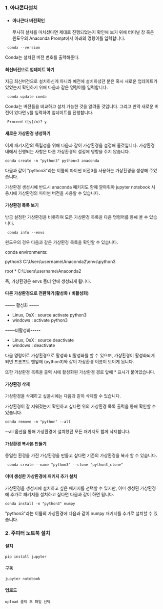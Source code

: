 ### 1. 아나콘다설치

* #### 아나콘다 버전확인

  무사히 설치를 마치셨다면 제대로 진행되었는지 확인해 보기 위해 터미널 창 혹은 윈도우의 Anaconda Prompt에서 아래의 명령어를 입력합니다.

~~~
 conda --version 
~~~


  Conda는 설치된 버전 번호를 출력해준다.

   

  #### 최신버전으로 업데이트 하기

  지금 최신버전으로 설치하신게 아니라 예전에 설치하셨던 분은 혹시 새로운 업데이트가 있었는지 확인하기 위해 다음과 같은 명령어를 입력합니다.


~~~
 conda update conda 
~~~


  Conda는 버전들을 비교하고 설치 가능한 것을 알려줄 것입니다. 그리고 만약 새로운 버전이 있다면 y를 입력하여 업데이트를 진행합니다.


~~~
 Proceed ([y]/n)? y 
~~~



  #### 새로운 가상환경 생성하기

  이제 패키지간의 독립성을 위해 다음과 같이 가상환경을 설정해 줄것입니다. 가상환경 내에서 진행되는 사항은 다른 가상환경의 설정에 영향을 주지 않습니다.
~~~
conda create -n "python3" python=3 anaconda 
~~~

   다음과 같이 "python3"라는 이름의 파이썬 버전3를 사용하는 가상환경을 생성해 주었습니다.  

  가상환경 생성시에 반드시 anaconda 패키지도 함께 깔아줘야 jupyter notebook 사용시에 가상환경의 파이썬 버전을 사용할 수 있습니다.

   

   

  #### 가상환경 목록 보기

  방금 설정한 가상환경을 비롯하여 모든 가상환경 목록을 다음 명령어를 통해 볼 수 있습니다.

~~~   
 conda info --envs 
~~~

  윈도우의 경우 다음과 같은 가상환경 목록을 확인할 수 있습니다.

  conda environments:

  python3                  C:\Users\username\Anaconda2\envs\python3

  root                   *   C:\Users\username\Anaconda2

  즉, 가상환경은 envs 폴더 안에 생성되게 됩니다.

   

  #### 다른 가상환경으로 전환하기(활성화 / 비활성화)

  ----- 활성화 -----

  - Linux, OsX : source activate python3
  - windows : activate python3

   

  -----비활성화-----

  - Linux, OsX : source deactivate
  - windows : deactivate

   

  다음 명령어로 가상환경으로 활성화 비활성화를 할 수 있으며, 가상환경이 활성화되게 되면 프롬프트 맨앞에 (python3)와 같이 가상환경 이름이 보이게 됩니다.

   

  또한 가상환경 목록을 출력 시에 활성화된 가상환경 경로 앞에 * 표시가 붙어있습니다.

   

  #### 가상환경 삭제

  가상환경을 삭제하고 싶을시에는 다음과 같이 삭제할 수 있습니다.

   

  가상환경이 잘 지워졌는지 확인하고 싶다면 위의 가상환경 목록 출력을 통해 확인할 수 있습니다.


~~~
conda remove -n "python" --all 
~~~


  --all 옵션을 통해 가상환경에 설치했던 모든 패키지도 함께 삭제합니다.

   

  #### 가상환경 복사본 만들기

  동일한 환경을 가진 가상환경을 만들고 싶다면 기존의 가상환경을 복사 할 수 있습니다.


~~~
 conda create --name "python3" --clone "python3_clone" 
~~~



  #### 이미 생성한 가상환경에 패키지 추가 설치

  가상환경을 생성시에 설치하고 싶은 패키지를 선택할 수 있지만, 이미 생성된 가상환경에 추가로 패키지를 설치하고 싶다면 다음과 같이 하면 됩니다.
~~~
conda install -n "python3" numpy 
~~~
  "python3"라는 이름의 가상환경에 다음과 같이 numpy 패키지를 추가로 설치할 수 있습니다.





### 2. 주피터 노트북 설치

#### 설치

~~~
pip install jupyter
~~~



#### 구동

~~~
jupyter notebook
~~~



#### 업로드

~~~
upload 클릭 후 파일 선택
~~~




